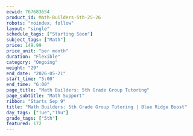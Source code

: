 ```yaml
---
ecwid: 767683654
product_id: Math-Builders-5th-25-26
robots: "noindex, follow"
layout: "single"
schedule_tags: ["Starting Soon"]
subject_tags: ["Math"]
price: 149.99
price_unit: "per month"
duration: "Flexible"
category: "Ongoing"
weight: "29"
end_date: "2026-05-21"
start_time: "5:00"
end_time: "6:00"
page_title: "Math Builders: 5th Grade Group Tutoring"
page_subtitle: "Math Support"
ribbon: "Starts Sep 9"
title: "Math Builders: 5th Grade Group Tutoring | Blue Ridge Boost"
day_tags: ["Tue","Thu"]
grade_tags: ["5th"]
featured: 172
---
```

